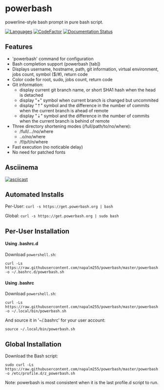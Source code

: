 # powerbash

powerline-style bash prompt in pure bash script.

[![Languages](https://img.shields.io/github/languages/top/napalm255/powerbash)](https://img.shields.io/github/languages/top/napalm255/powerbash)
[![CodeFactor](https://www.codefactor.io/repository/github/napalm255/powerbash/badge)](https://www.codefactor.io/repository/github/napalm255/powerbash)
[![Documentation Status](https://readthedocs.org/projects/powerbash/badge/?version=latest)](http://docs.powerbash.org/en/latest/?badge=latest)


## Features

* 'powerbash' command for configuration
* Bash completion support (powerbash [tab])
* Displays username, hostname, path, git information, virtual environment, jobs count, symbol ($/#), return code
* Color code for root, sudo, jobs count, return code
* Git information:
  * display current git branch name, or short SHA1 hash when the head is detached
  * display "+" symbol when current branch is changed but uncommited
  * display "⇡" symbol and the difference in the number of commits when the current branch is ahead of remote
  * display "⇣" symbol and the difference in the number of commits when the current branch is behind of remote
* Three directory shortening modes (/full/path/to/no/where):
  * /full/.../no/where
  * ..o/no/where
  * /f/p/t/n/where
* Fast execution (no noticable delay)
* No need for patched fonts


## Asciinema
[![asciicast](https://asciinema.org/a/30836.png)](https://asciinema.org/a/30836)


## Automated Installs

Per-User: `curl -s https://get.powerbash.org | bash`

Global: `curl -s https://get.powerbash.org | sudo bash`


## Per-User Installation

#### Using .bashrc.d

Download `powershell.sh`:

    curl -Ls https://raw.githubusercontent.com/napalm255/powerbash/master/powerbash.sh -o ~/.bashrc.d/powerbash.sh

#### Using .bashrc

Download `powershell.sh`:

    curl -Ls https://raw.githubusercontent.com/napalm255/powerbash/master/powerbash.sh -o ~/.local/bin/powerbash.sh

And source it in '~/.bashrc' for your user account:

    source ~/.local/bin/powerbash.sh


## Global Installation

Download the Bash script:

    sudo curl -Ls https://raw.githubusercontent.com/napalm255/powerbash/master/powerbash.sh -o /etc/profile.d/z_powerbash.sh

Note: powerbash is most consistent when it is the last profile.d script to run.

